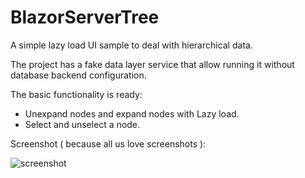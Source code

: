 # BlazorServerTree

A simple lazy load UI sample to deal with hierarchical data.

The project has a fake data layer service that allow running it without database backend configuration.

The basic functionality is ready:

* Unexpand nodes and expand nodes with Lazy load.
* Select and unselect a node.

Screenshot ( because all us love screenshots ):

![screenshot](./screenshots/screenshot1.gif)

